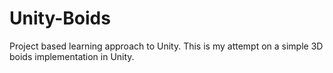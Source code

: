 # Unity-Boids
Project based learning approach to Unity. This is my attempt on a simple 3D boids implementation in Unity.

